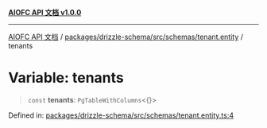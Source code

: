 [**AIOFC API 文档 v1.0.0**](../../../../../../README.md)

***

[AIOFC API 文档](../../../../../../modules.md) / [packages/drizzle-schema/src/schemas/tenant.entity](../README.md) / tenants

# Variable: tenants

> `const` **tenants**: `PgTableWithColumns`\<\{\}\>

Defined in: [packages/drizzle-schema/src/schemas/tenant.entity.ts:4](https://github.com/aiofc-nx/aiofc-server-20250113/blob/c42968e9d610c830827b0ce80268360670d99c8b/packages/drizzle-schema/src/schemas/tenant.entity.ts#L4)
